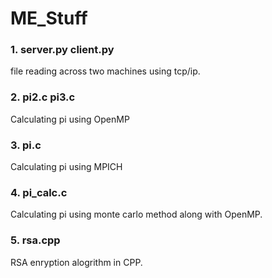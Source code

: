 # ME_Stuff

### 1. server.py client.py
file reading across two machines using tcp/ip.

### 2. pi2.c pi3.c
Calculating pi using OpenMP

### 3. pi.c
Calculating pi using MPICH

### 4. pi_calc.c
Calculating pi using monte carlo method along with OpenMP.

### 5. rsa.cpp
RSA enryption alogrithm in CPP.
